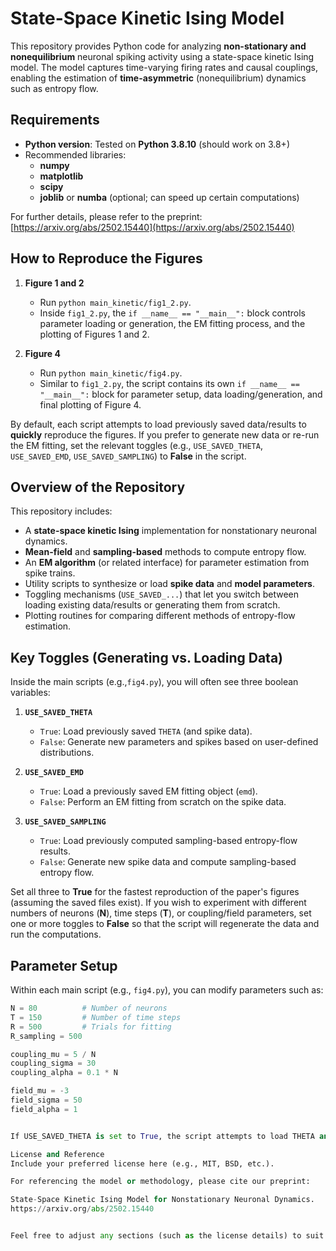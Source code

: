 # State-Space Kinetic Ising Model

This repository provides Python code for analyzing **non-stationary and nonequilibrium** neuronal spiking activity using a state-space kinetic Ising model. The model captures time-varying firing rates and causal couplings, enabling the estimation of **time-asymmetric** (nonequilibrium) dynamics such as entropy flow.

## Requirements

- **Python version**: Tested on **Python 3.8.10** (should work on 3.8+)
- Recommended libraries:
  - **numpy**
  - **matplotlib**
  - **scipy**
  - **joblib** or **numba** (optional; can speed up certain computations)

For further details, please refer to the preprint:  
[https://arxiv.org/abs/2502.15440](https://arxiv.org/abs/2502.15440)

## How to Reproduce the Figures

1. **Figure 1 and 2**  
   - Run `python main_kinetic/fig1_2.py`.  
   - Inside `fig1_2.py`, the `if __name__ == "__main__":` block controls parameter loading or generation, the EM fitting process, and the plotting of Figures 1 and 2.

2. **Figure 4**  
   - Run `python main_kinetic/fig4.py`.  
   - Similar to `fig1_2.py`, the script contains its own `if __name__ == "__main__":` block for parameter setup, data loading/generation, and final plotting of Figure 4.

By default, each script attempts to load previously saved data/results to **quickly** reproduce the figures. If you prefer to generate new data or re-run the EM fitting, set the relevant toggles (e.g., `USE_SAVED_THETA`, `USE_SAVED_EMD`, `USE_SAVED_SAMPLING`) to **False** in the script.

## Overview of the Repository

This repository includes:

- A **state-space kinetic Ising** implementation for nonstationary neuronal dynamics.
- **Mean-field** and **sampling-based** methods to compute entropy flow.
- An **EM algorithm** (or related interface) for parameter estimation from spike trains.
- Utility scripts to synthesize or load **spike data** and **model parameters**.
- Toggling mechanisms (`USE_SAVED_...`) that let you switch between loading existing data/results or generating them from scratch.
- Plotting routines for comparing different methods of entropy-flow estimation.

## Key Toggles (Generating vs. Loading Data)

Inside the main scripts (e.g.,`fig4.py`), you will often see three boolean variables:

1. **`USE_SAVED_THETA`**  
   - `True`: Load previously saved `THETA` (and spike data).  
   - `False`: Generate new parameters and spikes based on user-defined distributions.

2. **`USE_SAVED_EMD`**  
   - `True`: Load a previously saved EM fitting object (`emd`).  
   - `False`: Perform an EM fitting from scratch on the spike data.

3. **`USE_SAVED_SAMPLING`**  
   - `True`: Load previously computed sampling-based entropy-flow results.  
   - `False`: Generate new spike data and compute sampling-based entropy flow.

Set all three to **True** for the fastest reproduction of the paper's figures (assuming the saved files exist). If you wish to experiment with different numbers of neurons (**N**), time steps (**T**), or coupling/field parameters, set one or more toggles to **False** so that the script will regenerate the data and run the computations.

## Parameter Setup

Within each main script (e.g., `fig4.py`), you can modify parameters such as:

```python
N = 80          # Number of neurons
T = 150         # Number of time steps
R = 500         # Trials for fitting
R_sampling = 500

coupling_mu = 5 / N
coupling_sigma = 30
coupling_alpha = 0.1 * N

field_mu = -3
field_sigma = 50
field_alpha = 1


If USE_SAVED_THETA is set to True, the script attempts to load THETA and spike data previously saved for these (or other) parameter values. If set to False, new data will be generated based on these distributions.

License and Reference  
Include your preferred license here (e.g., MIT, BSD, etc.).

For referencing the model or methodology, please cite our preprint:

State-Space Kinetic Ising Model for Nonstationary Neuronal Dynamics.  
https://arxiv.org/abs/2502.15440


Feel free to adjust any sections (such as the license details) to suit your project's needs.
